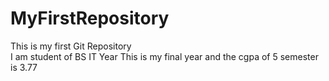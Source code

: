 # MyFirstRepository
This is my first Git Repository
<br>
I am student of BS IT  Year
This is my final year and the cgpa of 5 semester is 3.77
